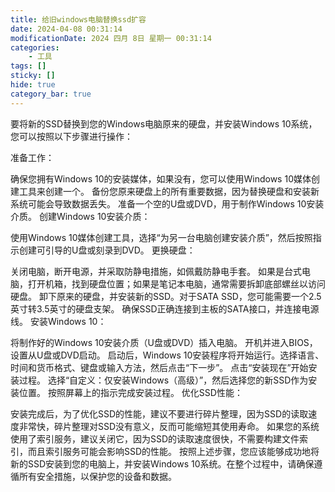 ```yaml
---
title: 给旧windows电脑替换ssd扩容
date: 2024-04-08 00:31:14
modificationDate: 2024 四月 8日 星期一 00:31:14
categories: 
	- 工具
tags: []
sticky: []
hide: true
category_bar: true
---
```


要将新的SSD替换到您的Windows电脑原来的硬盘，并安装Windows 10系统，您可以按照以下步骤进行操作：

准备工作：

确保您拥有Windows 10的安装媒体，如果没有，您可以使用Windows 10媒体创建工具来创建一个。
备份您原来硬盘上的所有重要数据，因为替换硬盘和安装新系统可能会导致数据丢失。
准备一个空的U盘或DVD，用于制作Windows 10安装介质。
创建Windows 10安装介质：

使用Windows 10媒体创建工具，选择“为另一台电脑创建安装介质”，然后按照指示创建可引导的U盘或刻录到DVD。
更换硬盘：

关闭电脑，断开电源，并采取防静电措施，如佩戴防静电手套。
如果是台式电脑，打开机箱，找到硬盘位置；如果是笔记本电脑，通常需要拆卸底部螺丝以访问硬盘。
卸下原来的硬盘，并安装新的SSD。对于SATA SSD，您可能需要一个2.5英寸转3.5英寸的硬盘支架。
确保SSD正确连接到主板的SATA接口，并连接电源线。
安装Windows 10：

将制作好的Windows 10安装介质（U盘或DVD）插入电脑。
开机并进入BIOS，设置从U盘或DVD启动。
启动后，Windows 10安装程序将开始运行。选择语言、时间和货币格式、键盘或输入方法，然后点击“下一步”。
点击“安装现在”开始安装过程。
选择“自定义：仅安装Windows（高级）”，然后选择您的新SSD作为安装位置。
按照屏幕上的指示完成安装过程。
优化SSD性能：

安装完成后，为了优化SSD的性能，建议不要进行碎片整理，因为SSD的读取速度非常快，碎片整理对SSD没有意义，反而可能缩短其使用寿命。
如果您的系统使用了索引服务，建议关闭它，因为SSD的读取速度很快，不需要构建文件索引，而且索引服务可能会影响SSD的性能。
按照上述步骤，您应该能够成功地将新的SSD安装到您的电脑上，并安装Windows 10系统。在整个过程中，请确保遵循所有安全措施，以保护您的设备和数据。